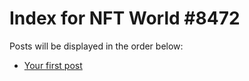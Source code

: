 # Index for NFT World #8472
Posts will be displayed in the order below:

- [Your first post](./001-first.md)

